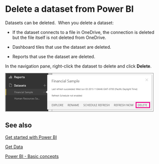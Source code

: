 ﻿<properties 
   pageTitle="Delete a dataset from Power BI"
   description="Delete a dataset from Power BI"
   services="powerbi" 
   documentationCenter="" 
   authors="v-aljenk" 
   manager="mblythe" 
   editor=""
   tags=""/>
 
<tags
   ms.service="powerbi"
   ms.devlang="NA"
   ms.topic="article"
   ms.tgt_pltfrm="NA"
   ms.workload="powerbi"
   ms.date="10/14/2015"
   ms.author="v-aljenk"/>

# Delete a dataset from Power BI

Datasets can be deleted.  When you delete a dataset:

-   If the dataset connects to a file in OneDrive, the connection is deleted but the file itself is not deleted from OneDrive.

-   Dashboard tiles that use the dataset are deleted.

-   Reports that use the dataset are deleted.

In the navigation pane, right-click the dataset to delete and click **Delete**.

![](media/powerbi-service-delete-a-dataset-from/PBI_DatasetFlyoutDelete.png)

## See also

[Get started with Power BI](http://support.powerbi.com/knowledgebase/articles/430814-get-started-with-power-bi)

[Get Data](http://support.powerbi.com/knowledgebase/articles/434354-get-data)

[Power BI - Basic concepts](http://support.powerbi.com/knowledgebase/articles/487029-power-bi-preview-basic-concepts)
